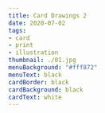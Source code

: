 ```yaml
---
title: Card Drawings 2
date: 2020-07-02
tags:
- card
- print
- illustration
thumbnail: ./01.jpg
menuBackground: "#fff872"
menuText: black
cardBorder: black
cardBackground: black
cardText: white
---
```



